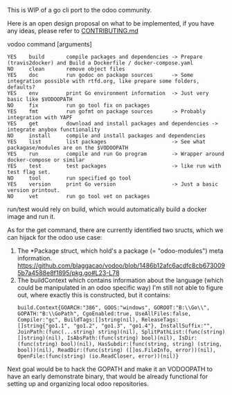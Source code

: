This is WIP of a go cli port to the odoo community.


Here is an open design proposal on what to be implemented, if you have any ideas, please refer to [CONTRIBUTING.md](CONTRIBUTING.md)

vodoo command [arguments]
```
YES    build       compile packages and dependencies -> Prepare (travis2docker) and Build a Dockerfile / docker-compose.yaml
NO     clean       remove object files
YES    doc         run godoc on package sources      -> Some integration possible with rtfd.org, like prepare some folders, defaults?
YES    env         print Go environment information  -> Just very basic like $VODOOPATH
NO     fix         run go tool fix on packages
YES    fmt         run gofmt on package sources      -> Probably integration with YAPF
YES    get         download and install packages and dependencies -> integrate anybox functionality
NO     install     compile and install packages and dependencies
YES    list        list packages                     -> See what packagase/modules are on the $VODOOPATH
YES    run         compile and run Go program		 -> Wrapper around docker-compose or similar
YES    test        test packages					 -> like run with test flag set.
NO     tool        run specified go tool
YES    version     print Go version    				 -> Just a basic version printout.
NO     vet         run go tool vet on packages
```

run/test would rely on build, which would automatically build a docker image and run it.


As for the get command, there are currently identified two sructs, which we can hijack for the odoo use case:

1. The *Package struct, which hold's a package (= "odoo-modules") meta information.
	https://github.com/blaggacao/vodoo/blob/1486b12afc6acdfc8cb6730095b7a4588e8f1895/pkg.go#L23-L78
2. The buildContext which contains information about the language (which could be manipulated in an odoo specific way)
	I'm still not able to figure out, where exactly this is constructed, but it contains:
	```
	build.Context{GOARCH:"386", GOOS:"windows", GOROOT:"B:\\Go\\", GOPATH:"B:\\GoPath", CgoEnabled:true, UseAllFiles:false, Compiler:"gc", BuildTags:[]string(nil), ReleaseTags:[]string{"go1.1", "go1.2", "go1.3", "go1.4"}, InstallSuffix:"", JoinPath:(func(...string) string)(nil), SplitPathList:(func(string) []string)(nil), IsAbsPath:(func(string) bool)(nil), IsDir:(func(string) bool)(nil), HasSubdir:(func(string, string) (string, bool))(nil), ReadDir:(func(string) ([]os.FileInfo, error))(nil), OpenFile:(func(string) (io.ReadCloser, error))(nil)}
	```
Next goal would be to hack the GOPATH and make it an VODOOPATH to have an early demonstrate binary, that would be already functional for setting up and organizing local odoo repositories.
